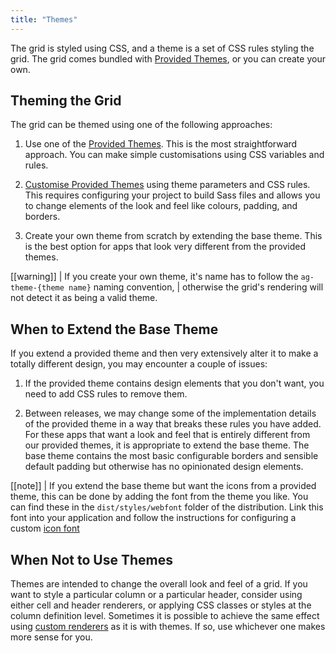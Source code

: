 ```yaml
---
title: "Themes"
---
```


The grid is styled using CSS, and a theme is a set of CSS rules styling the grid. The grid comes bundled with [Provided Themes](/themes-provided/), or you can create your own.

## Theming the Grid

The grid can be themed using one of the following approaches:

1. Use one of the [Provided Themes](/themes-provided/). This is the most straightforward approach. You can make simple customisations using CSS variables and rules.

1. [Customise Provided Themes](/themes-customising/) using theme parameters and CSS rules. This requires configuring your project to build Sass files and allows you to change elements of the look and feel like colours, padding, and borders.

1. Create your own theme from scratch by extending the base theme. This is the best option for apps that look very different from the provided themes.

[[warning]]
| If you create your own theme, it's name has to follow the `ag-theme-{theme name}` naming convention,
| otherwise the grid's rendering will not detect it as being a valid theme.

## When to Extend the Base Theme

If you extend a provided theme and then very extensively alter it to make a totally different design, you may encounter a couple of issues:

1. If the provided theme contains design elements that you don't want, you need to add CSS rules to remove them.

1. Between releases, we may change some of the implementation details of the provided theme in a way that breaks these rules you have added. For these apps that want a look and feel that is entirely different from our provided themes, it is appropriate to extend the base theme. The base theme contains the most basic configurable borders and sensible default padding but otherwise has no opinionated design elements.

[[note]]
| If you extend the base theme but want the icons from a provided theme, this can be done by adding the font from the theme you like. You can find these in the `dist/styles/webfont` folder of the distribution. Link this font into your application and follow the instructions for configuring a custom [icon font](/custom-icons/)

## When Not to Use Themes

Themes are intended to change the overall look and feel of a grid. If you want to style a particular column or a particular header, consider using either cell and header renderers, or applying CSS classes or styles at the column definition level. Sometimes it is possible to achieve the same effect using [custom renderers](/component-types/) as it is with themes. If so, use whichever one makes more sense for you.
